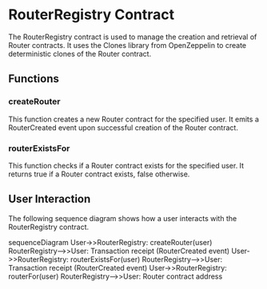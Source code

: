 # RouterRegistry Contract

The RouterRegistry contract is used to manage the creation and retrieval of Router contracts. It uses the Clones library from OpenZeppelin to create deterministic clones of the Router contract.

## Functions

### createRouter

This function creates a new Router contract for the specified user. It emits a RouterCreated event upon successful creation of the Router contract.

### routerExistsFor

This function checks if a Router contract exists for the specified user. It returns true if a Router contract exists, false otherwise.

## User Interaction

The following sequence diagram shows how a user interacts with the RouterRegistry contract.

sequenceDiagram
    User->>RouterRegistry: createRouter(user)
    RouterRegistry-->>User: Transaction receipt (RouterCreated event)
    User->>RouterRegistry: routerExistsFor(user)
    RouterRegistry-->>User: Transaction receipt (RouterCreated event)
    User->>RouterRegistry: routerFor(user)
    RouterRegistry-->>User: Router contract address

